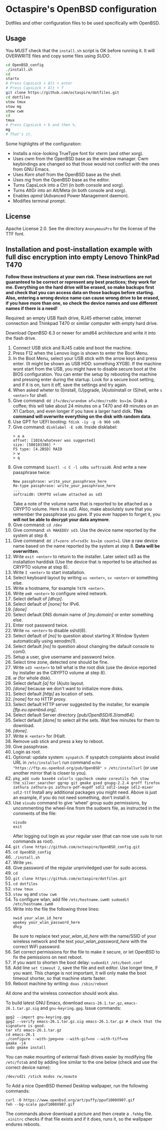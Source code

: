 # Octaspire's OpenBSD configuration

Dotfiles and other configuration files to be used specifically with OpenBSD.

## Usage

You *MUST* check that the `install.sh` script is OK before running it. It will OVERWRITE files
and copy some files using *SUDO*.

````sh
cd OpenBSD_config
./install.sh
cd
startx
# Press CapsLock + Alt + enter
# Press CapsLock + Alt + f
git clone https://github.com/octaspire/dotfiles.git
cd dotfiles
stow tmux
stow mg
stow cwm
cd
tmux
# Press CapsLock + b and then %.
mg
# That's it.
````

Some highlights of the configuration:

* Installs a nice-looking TrueType font for xterm (and other xorg).
* Uses *cwm* from the OpenBSD base as the window manager. Cwm keybindings are changed so that those would not conflict with the ones from GNU Emacs.
* Uses *Korn shell* from the OpenBSD base as the shell.
* Uses *mg* from the OpenBSD base as the editor.
* Turns CapsLock into a Ctrl (in both console and xorg).
* Turns AltGr into an Alt/Meta (in both console and xorg).
* Enables *apmd* (Advanced Power Management daemon).
* Modifies terminal prompt.

## License

Apache License 2.0. See the directory `AnonymousPro` for the license of the TTF font.

## Installation and post-installation example with full disc encryption into empty Lenovo ThinkPad T470

**Follow these instructions at your own risk. These instructions are not guaranteed to be correct or represent
any best practices; they work for me. Everything on the hard drive will be erased, so make backups
first and check that you can access data on those backups before starting. Also, entering a wrong device name
can cause wrong drive to be erased, if you have more than one, so check the device names and use different
names if there is a need!**

Required: an empty USB flash drive, RJ45 ethernet cable, internet connection and
Thinkpad T470 or similar computer with empty hard drive.

Download OpenBSD 6.3 or newer for amd64 architecture and write it into the flash drive.

1. Connect USB stick and RJ45 cable and boot the machine.
2. Press F12 when the Lenovo logo is shown to enter the Boot Menu.
3. In the Boot Menu, select your USB stick with the arrow keys and press enter.
   (It might be shown as USB HDD: something XYGB). If the machine
   wont start from the USB, you might have to disable secure boot
   at the BIOS configuration. You can enter the setup by rebooting
   the machine and pressing enter during the startup. Look for
   a secure boot setting, and if it is on, turn it off, save the
   settings and try again.
4. When asked wheter to (I)nstall, (U)pgrade, (A)utoinstall or (S)hell, write `s <enter>` for shell.
5. Give command: `dd if=/dev/urandom of=/dev/rsd0c bs=1m`. Grab a coffee;
   this will take about 24 minutes on a T470 and 49 minutes on an X1 Carbon,
   and even longer if you have a larger hard didk.
   **This command will overwrite everything on the disk with random data**.
6. Use GPT for UEFI booting: `fdisk -iy -g -b 960 sd0`.
7. Give command: `disklabel -E sd0`. Inside disklabel:
   ```
   > a a
   offset: [1024/whatever was suggested]
   size: [500103386] *
   FS type: [4.2BSD] RAID
   > w
   > q
   ```
8. Give command: `bioctl -c C -l sd0a softraid0`. And write a new passphrase twice:
   ```
   New passphrase: write_your_passphrase_here
   Re-type passphrase: write_your_passphrase_here
   ...
   softraid0: CRYPTO volume attached as sd3
   ```
   Take a note of the volume name that is reported to be attached as a CRYPTO volume.
   Here it is *sd3*. Also, make absolutely sure that you remember the passphrase you gave.
   If you ever happen to forget it, you **will not be able to decrypt your data anymore**.
9. Give command: `cd /dev`
10. Give command: `sh MAKEDEV sd3`. Use the device name reported by the system at step 8.
11. Give command: `dd if=zero of=rsd3c bs=1m count=1`. Use a raw device name based on the name
    reported by the system at step 8. **Data will be overwritten**.
12. Write `exit <enter>` to return to the installer.
    Later select sd3 as the installation harddisk (Use the device that is reported
    to be attached as CRYPTO volume at step 8).
13. Write `I <enter>` to start installation.
14. Select keyboard layout by writing `us <enter>`, `sv <enter>` or something else.
15. Write a hostname, for example `T470 <enter>`.
16. Write `em0 <enter>` to configure wired network.
17. Select default of *[dhcp]*.
18. Select default of *[none]* for IPv6.
19. *[done]*
20. Select default DNS domain name of *[my.domain]* or enter something else.
21. Enter root password twice.
22. Write `no <enter>` to disable sshd(8).
23. Select default of *[no]* to question about starting X Window System automatically using xenodm(1).
24. Select default *[no]* to question about changing the dafault console to com0.
25. Setup a user, give username and password twice.
26. Select time zone, detected one should be fine.
27. Write `sd3 <enter>` to tell what is the root disk (use the device reported by installer as the CRYPTO volume at step 8).
28. *w* (for whole disk).
29. Select default *[a]* for (A)uto layout.
30. *[done]* because we don't want to initialize more disks.
31. Select default *[http]* as location of sets.
32. *[none]* for no HTTP proxy.
33. Select default HTTP server suggested by the installer, for example *[ftp.eu.openbsd.org]*.
34. Select default Server directory *[pub/OpenBSD/6.3/amd64]*.
35. Select default *[done]* to select all the sets. Wait few minutes for them to download.
36. *[done]*.
37. Write `H <enter>` for (H)alt.
38. Remove usb stick and press a key to reboot.
39. Give passphrase.
40. Login as root.
41. Optional: update system: `syspatch`.
    If syspatch complaints about invalid URL in `/etc/installurl` run command
    `echo "https://ftp.eu.openbsd.org/pub/OpenBSD" > /etc/installurl`
    (or use another mirror that is closer to you).
42. `pkg_add sudo base64 colorls cppcheck cmake coreutils feh stow the_silver_searcher ggrep git gmake gsed gnupg-2.2.4 groff firefox zathura zathura-ps zathura-pdf-mupdf sdl2 sdl2-image sdl2-mixer sdl2-ttf`
    Install any additional packages you might need. Above is just an example, if you do not need something, don't install it.
43. Use `visudo` command to give 'wheel' group sudo permissions,
    by uncommenting the wheel-line from the sudoers file, as
    instructed in the comments of the file:
    ```
    visudo
    exit
    ```
    After logging out login as your regular user (that can now use `sudo` to run commands as root).
44. `git clone https://github.com/octaspire/OpenBSD_config.git`
45. `cd OpenBSD_config`
46.  `./install.sh`
47. Write `yes`.
48. Give password of the regular unpriviledged user for sudo access.
49. `cd`
50. `git clone https://github.com/octaspire/dotfiles.git`
51. `cd dotfiles`
52. `stow tmux`
53. `stow mg` and `stow cwm`
54. To configure wlan, add file `/etc/hostname.iwm0`:
    `sudoedit /etc/hostname.iwm0`
55. Write into the file the following three lines:
    ```
    nwid your_wlan_id_here
    wpakey your_wlan_password_here
    dhcp
    ```
    Be sure to replace text *your_wlan_id_here* with the name/SSID of
    your wireless network and the text *your_wlan_password_here* with the
    correct WiFi password.
56. Set correct permissions for the file to make it secure,
    or let OpenBSD to fix the pemissions on next reboot.
57. If you want to shorten the boot delay: `sudoedit /etc/boot.conf`
58. Add line `set timeout 2`, save the file and exit editor. Use longer time, if you want.
    This change is not important, it will only make the boot timeout shorter,
    so that machine starts faster.
59. Reboot machine by writing: `doas /sbin/reboot`

All done and the wireless connection should work also.

To build latest GNU Emacs, download `emacs-26.1.tar.gz`, `emacs-26.1.tar.gz.sig` and `gnu-keyring.gpg`.
Issue commands:

```
gpg2 --import gnu-keyring.gpg
gpg2 --verify emacs-26.1.tar.gz.sig emacs-26.1.tar.gz # check that the signature is good.
tar xfz emacs-26.1.tar.gz
cd emacs-26.1
./configure --with-jpeg=no --with-gif=no --with-tiff=no
gmake -j4
sudo gmake install
```

You can make mounting of external flash drives easier by modifying file `/etc/fstab` and
by adding line similar to the one below (check and use the correct device name):

```
/dev/sd2i /stick msdos rw,noauto
```

To Add a nice OpenBSD themed Desktop wallpaper, run the following commands:

````
curl -O https://www.openbsd.org/art/puffy/ppuf1000X907.gif
feh --bg-scale ppuf1000X907.gif
````

The commands above download a picture and then create a `.fehbg` file.
`.xinitrc` checks if that file exists and if it does, runs it, so the wallpaper
endures reboots.

